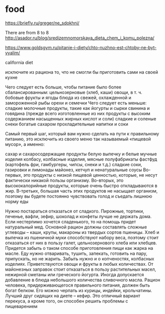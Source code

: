 # food

https://briefly.ru/greger/ne_sdokhni/

There are from 8 to 8
http://asador.ru/blog/sredizemnomorskaya_dieta_chem_i_komu_polezna/

https://www.goldsgym.ru/pitanie-i-diety/chto-nuzhno-est-chtoby-ne-byt-vyalim/

california diet

исключите из рациона то, что не смогли бы приготовить сами на своей кухне

Чего следует есть больше, чтобы питание было более сбалансированным:
цельнозерновые (хлеб, каши)
овощи, в т. ч. бобовые
фрукты и ягоды
блюда из свежей, охлажденной и замороженной рыбы
орехи и семечки
Чего следует есть меньше:
сладкие молочные продукты, такие как йогурты и сырки
свинина и говядина (прежде всего изготовленные из них продукты с высоким содержанием насыщенных жирных кислот и соли)
сладкие и соленые снеки
богатые сахаром прохладительные напитки и соки

Самый первый шаг, который вам нужно сделать на пути к правильному питанию, это исключить из своего меню так называемый «пищевой мусор», а именно:

сахар и сахаросодержащие продукты
белую выпечку и белые мучные изделия
колбасу, колбасные изделия, мясные полуфабрикаты
фастфуд (картофель фри, гамбургеры, чипсы, снеки и т.д.)
сладкие соки, газировки и лимонады
майонез, кетчуп и ненатуральные соусы
Во-первых, это продукты с низкой пищевой ценностью, которые, не несут фактически никакой пользы организму. Во-вторых, это высококалорийные продукты, которые очень быстро откладываются в жир. В-третьих, большая часть этих продуктов не насыщает организм, поэтому вы будете постоянно чувствовать голод и съедать лишнюю норму еды

Нужно постараться отказаться от сладкого. Пирожные, тортики, печенье, вафли, зефир, шоколад и конфеты лучше не держать дома. Если нестерпимо хочется сладенького, то на помощь придет натуральный мед. Основной рацион должны составлять сложные углеводы – каши, крупы, макароны из твердых сортов пшеницы. Хлеб и выпечка из пшеничной муки способствуют набору веса, поэтому стоит отказаться от них в пользу галет, цельнозернового хлеба или хлебцев. Придется забыть о таком способе приготовления пищи как жарка на масле. Еду нужно отваривать, тушить, запекать, готовить на пару, припускать, но не жарить. Забыть нужно и о копченостях, колбасных изделиях. Приветствуются овощи и фрукты в любых количествах. От майонезных заправок стоит отказаться в пользу растительных масел, нежирной сметаны или греческого йогурта. Иногда допускается добавление в блюда небольшого количества сливочного масла. Рацион человека, придерживающегося правильного питания, должен быть богат белком. Его можно черпать из курицы, индейки, крольчатины. Лучший друг сидящих на диете – кефир. Это отличный вариант перекуса, а кроме того, он способен решить проблемы с пищеварением

